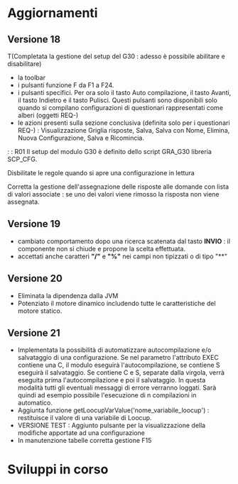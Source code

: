 # Aggiornamenti
## Versione 18
 T(Completata la gestione del setup del G30 :  adesso è possibile abilitare e disabilitare)
- la toolbar
- i pulsanti funzione F da F1 a F24.
- i pulsanti specifici. Per ora solo il tasto Auto compilazione, il tasto Avanti, il tasto Indietro e il tasto Pulisci. Questi pulsanti sono disponibili solo quando si compilano configurazioni di questionari rappresentati come alberi (oggetti REQ-)
- le azioni presenti sulla sezione conclusiva (definita solo per i questionari REQ-) :  Visualizzazione Griglia risposte, Salva, Salva con Nome, Elimina, Nuova Configurazione, Salva e Ricomincia.


 :  : R01 Il setup del modulo G30 è definito dello script GRA_G30 libreria SCP_CFG.

Disbilitate le regole quando si apre una configurazione in lettura

Corretta la gestione dell'assegnazione delle risposte alle domande con lista di valori associate :  se uno dei valori viene rimosso la risposta non viene assegnata.

## Versione 19

- cambiato comportamento dopo una ricerca scatenata dal tasto **INVIO** :  il componente non si chiude e propone la scelta effettuata.
- accettati anche caratteri **"/"** e **"%"** nei campi non tipizzati o di tipo "\*\*"



## Versione 20

- Eliminata la dipendenza dalla JVM
- Potenziato il motore dinamico includendo tutte le caratteristiche del motore statico.



## Versione 21

- Implementata la possibilità di automatizzare autocompilazione e/o salvataggio di una configurazione. Se nel parametro l'attributo  EXEC contiene una C, il modulo eseguirà l'autocompilazione, se contiene S eseguirà il salvataggio. Se contiene C e S, separate dalla virgola, verrà eseguita prima l'autocompilazione e poi il salvataggio.
In questa modalità tutti gli eventuali messaggi di errore verranno loggati. Sarà quindi ad esempio possibile l'esecuzione di n compilazioni in automatico.
- Aggiunta funzione getLoocupVarValue('nome_variabile_loocup') :  restituisce il valore di una variabile di Loocup.
- VERSIONE TEST :  Aggiunto pulsante per la visualizzazione della modifiche apportate ad una configurazione
- In manutenzione tabelle corretta gestione F15




# Sviluppi in corso

